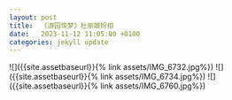 ```yaml
---
layout: post
title:  《游园惊梦》杜丽娘扮相
date:   2023-11-12 11:05:00 +0100
categories: jekyll update
---
```

![]({{site.assetbaseurl}}{% link assets/IMG_6732.jpg%})
![]({{site.assetbaseurl}}{% link assets/IMG_6734.jpg%})
![]({{site.assetbaseurl}}{% link assets/IMG_6760.jpg%})
